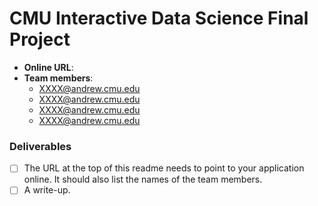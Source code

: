 # CMU Interactive Data Science Final Project

* **Online URL**:
* **Team members**:
  * XXXX@andrew.cmu.edu
  * XXXX@andrew.cmu.edu
  * XXXX@andrew.cmu.edu
  * XXXX@andrew.cmu.edu

### Deliverables

- [ ] The URL at the top of this readme needs to point to your application online. It should also list the names of the team members. 
- [ ] A write-up.
